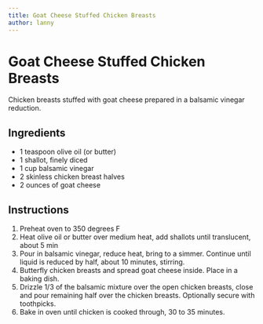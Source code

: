 ```yaml
---
title: Goat Cheese Stuffed Chicken Breasts
author: lanny
---
```


# Goat Cheese Stuffed Chicken Breasts
Chicken breasts stuffed with goat cheese prepared in a balsamic vinegar reduction.

## Ingredients
- 1 teaspoon olive oil (or butter)
- 1 shallot, finely diced
- 1 cup balsamic vinegar
- 2 skinless chicken breast halves
- 2 ounces of goat cheese

## Instructions
1. Preheat oven to 350 degrees F
2. Heat olive oil or butter over medium heat, add shallots until translucent, about 5 min
3. Pour in balsamic vinegar, reduce heat, bring to a simmer. Continue until liquid is reduced by half, about 10 minutes, stirring.
4. Butterfly chicken breasts and spread goat cheese inside. Place in a baking dish.
5. Drizzle 1/3 of the balsamic mixture over the open chicken breasts, close and pour remaining half over the chicken breasts. Optionally secure with toothpicks.
6. Bake in oven until chicken is cooked through, 30 to 35 minutes.
